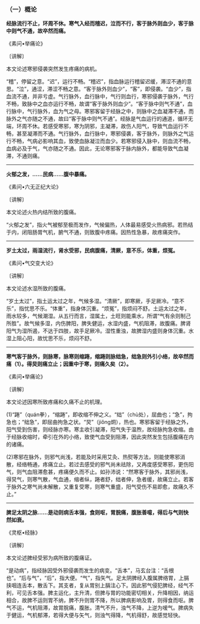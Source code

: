 ### （一）概论

**经脉流行不止，环周不休。寒气入经而稽迟，泣而不行，客于脉外则血少，客于脉中则气不通，故卒然而痛。**

《素问•举痛论》

〔讲解〕

本文论述寒邪侵袭突然发生疼痛的病机。

“稽”，停留之意。“迟”，运行不畅。“稽迟”，指血脉运行稽留迟缓，滞涩不通的意思。“泣”，通涩，滞涩不畅之意。“客于脉外则血少”，“客”，即侵袭。“血少”，指血流不通，并非亏虚。气行脉外，血行脉中，气行则血行，寒邪侵袭于脉外，气行不畅，致脉中之血亦运行不畅，故谓“客于脉外则血少”。“客于脉中则气不通”，血行脉中，气行脉外，血为气之母。寒邪客留于经脉之中，则脉中之血凝滞不通，而脉外之气亦随之不通，故曰“客于脉中则气不通”。经脉是气血运行的通道，循环无端，环周不休。若感受寒邪，寒为阴邪，主凝滞，故伤人阳气，导致气血运行不畅，甚至凝滞而不通。气行脉外，血行脉中，寒邪侵袭，客于脉外，则脉外之气运行不畅，气病必影响其血，致使血脉凝泣而血少。若寒邪侵入脉中，则血流不畅，血病必及于气，气亦随之不通。因此，无论寒邪客于脉内脉外，都能导致气血凝滞，不通则痛。

* * *

**火郁之发，……民病……腹中暴痛。**

《素问•六无正纪大论》

〔讲解〕

本文论述火热内结所致的腹痛。

“火郁之发”，指火气被郁至极而发作，气候偏热，人体最易感受火热病邪。若热结于内，闭阻肠胃气机，腑气不通，则致腹中疼痛。因热性急暴，故疼痛突作。

* * *

**岁土太过，雨湿流行，肾水受邪，民病腹痛，清厥，意不乐，体重，烦冤。**

《素问•气交变大论》

〔讲解〕

本文论述水湿所致的腹痛。

“岁土太过”，指土运太过之年，气候多湿。“清厥”，即寒厥，手足厥冷。“意不乐”，指忧思不乐。“体重”，指身体沉重。“烦冤”，指烦闷不舒。土运太过之年，雨水较多，气候潮湿。从五行而言，湿属土，土旺则能乘水，所谓“气有余则制己所胜”。故气候多湿，内伤脾阳，脾失健运，水湿内盛，气机阻滞，故腹痛。脾肾阳气为湿所遏，不达于四肢，故手足厥冷。湿性重浊，故脾湿内盛则身体沉重。水湿上阻心阳，故忧思不乐，烦闷不舒。

* * *

**寒气客于脉外，则脉寒，脉寒则缩踡，缩踡则脉绌急，绌急则外引小络，故卒然而痛（1）。得炅则痛立止；因重中于寒，则痛久矣（2）。**

《素问•举痛论》

〔讲解〕

本文论述因寒所致疼痛和久痛不止的机理。

(1)“踡”（quán拳），“缩踡”，即收缩不伸之义。“绌”（chù处），屈曲也；“急”，拘急也；“绌急”，即屈曲拘急之状。“炅”（jiǒng炯），热也。寒邪客留于经脉之外，阳气受到伤害，则经脉亦寒。寒主收引凝滞，阳气失于温煦，故经脉拘急收缩。由于经脉收缩时，牵引在外的小络，致使气血受到阻滞，因此突然发生包括腹痛在内的诸痛。

(2)寒邪在脉外，则邪气尚浅，若能及时采用艾灸、热熨等方法，则能使寒邪消散，经络畅通，疼痛立止。若过去感受的邪气尚未祛除，又再度感受寒邪，更伤阳气，则气血阻滞愈甚，疼痛便久而不止。如孙沛说：“然寒客于脉外，其邪尚浅，得炅气，则寒气散，气血通，缩者纵，踡者舒，绌者伸，急者缓，故痛立止。若客于脉外之寒气尚未解散，又重复受寒，则寒气重盛，阳气受伤不易即愈，故痛久不止。”

* * *

**脾足太阴之脉……是动则病舌本强，食则呕，胃脘痛，腹胀善噫，得后与气则快然如衰。**

《灵枢•经脉》

〔讲解〕

本文论述脾经受邪为病所致的腹痛证。

“是动病”，指经脉因受外邪侵袭而发生的病变。“舌本”，马玄台注：“舌根也”。“后与气”，“后”，指大便。“气”，指矢气。足太阴脾经入腹属脾络胃，上膈挟咽连舌本，散舌下。其支者，复从胃别上膈注心下。因此邪气侵犯脾经，经气不利，可见舌本强。脾主运化，主升清，但脾与胃的功能密切相关，升降相因，纳运相合，故脾不运则胃不纳，脾不升则胃不降，所以脾病影响及胃，则得食而呕。脾气不运，气机阻滞，故胃脘痛，腹胀。清气不升，浊气不降，上逆为嗳气。脾病失于健运，气机郁滞，若得大便与矢气，则浊气得降，气机得舒，故感觉轻快。
